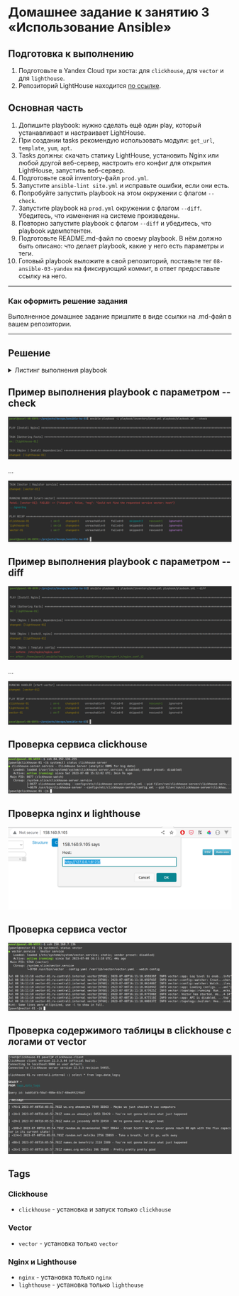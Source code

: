 # Домашнее задание к занятию 3 «Использование Ansible»

## Подготовка к выполнению

1. Подготовьте в Yandex Cloud три хоста: для `clickhouse`, для `vector` и для `lighthouse`.
2. Репозиторий LightHouse находится [по ссылке](https://github.com/VKCOM/lighthouse).

## Основная часть

1. Допишите playbook: нужно сделать ещё один play, который устанавливает и настраивает LightHouse.
2. При создании tasks рекомендую использовать модули: `get_url`, `template`, `yum`, `apt`.
3. Tasks должны: скачать статику LightHouse, установить Nginx или любой другой веб-сервер, настроить его конфиг для открытия LightHouse, запустить веб-сервер.
4. Подготовьте свой inventory-файл `prod.yml`.
5. Запустите `ansible-lint site.yml` и исправьте ошибки, если они есть.
6. Попробуйте запустить playbook на этом окружении с флагом `--check`.
7. Запустите playbook на `prod.yml` окружении с флагом `--diff`. Убедитесь, что изменения на системе произведены.
8. Повторно запустите playbook с флагом `--diff` и убедитесь, что playbook идемпотентен.
9. Подготовьте README.md-файл по своему playbook. В нём должно быть описано: что делает playbook, какие у него есть параметры и теги.
10. Готовый playbook выложите в свой репозиторий, поставьте тег `08-ansible-03-yandex` на фиксирующий коммит, в ответ предоставьте ссылку на него.

---

### Как оформить решение задания

Выполненное домашнее задание пришлите в виде ссылки на .md-файл в вашем репозитории.

---

## Решение

<details>
  <summary>Листинг выполнения playbook</summary>

```shell
pavel@pavel-HN-WX9X:~/projects/devops/ansible-hw-03$ ansible-playbook -i playbook/inventory/prod.yml playbook/playbook.yml --diff

PLAY [Install Nginx] *****************************************************************************************************************************

TASK [Gathering Facts] ***************************************************************************************************************************
ok: [lighthouse-01]

TASK [Nginx | Install dependencies] **************************************************************************************************************
changed: [lighthouse-01]

TASK [Nginx | Install nginx] *********************************************************************************************************************
changed: [lighthouse-01]

TASK [Nginx | Template config] *******************************************************************************************************************
--- before: /etc/nginx/nginx.conf
+++ after: /home/pavel/.ansible/tmp/ansible-local-918923ffix6t/tmprcpkrf_k/nginx.conf.j2
@@ -1,13 +1,8 @@
-# For more information on configuration, see:
-#   * Official English Documentation: http://nginx.org/en/docs/
-#   * Official Russian Documentation: http://nginx.org/ru/docs/
-
 user nginx;
 worker_processes auto;
 error_log /var/log/nginx/error.log;
 pid /run/nginx.pid;
 
-# Load dynamic modules. See /usr/share/doc/nginx/README.dynamic.
 include /usr/share/nginx/modules/*.conf;
 
 events {
@@ -30,55 +25,5 @@
     include             /etc/nginx/mime.types;
     default_type        application/octet-stream;
 
-    # Load modular configuration files from the /etc/nginx/conf.d directory.
-    # See http://nginx.org/en/docs/ngx_core_module.html#include
-    # for more information.
     include /etc/nginx/conf.d/*.conf;
-
-    server {
-        listen       80;
-        listen       [::]:80;
-        server_name  _;
-        root         /usr/share/nginx/html;
-
-        # Load configuration files for the default server block.
-        include /etc/nginx/default.d/*.conf;
-
-        error_page 404 /404.html;
-        location = /404.html {
-        }
-
-        error_page 500 502 503 504 /50x.html;
-        location = /50x.html {
-        }
-    }
-
-# Settings for a TLS enabled server.
-#
-#    server {
-#        listen       443 ssl http2;
-#        listen       [::]:443 ssl http2;
-#        server_name  _;
-#        root         /usr/share/nginx/html;
-#
-#        ssl_certificate "/etc/pki/nginx/server.crt";
-#        ssl_certificate_key "/etc/pki/nginx/private/server.key";
-#        ssl_session_cache shared:SSL:1m;
-#        ssl_session_timeout  10m;
-#        ssl_ciphers HIGH:!aNULL:!MD5;
-#        ssl_prefer_server_ciphers on;
-#
-#        # Load configuration files for the default server block.
-#        include /etc/nginx/default.d/*.conf;
-#
-#        error_page 404 /404.html;
-#            location = /40x.html {
-#        }
-#
-#        error_page 500 502 503 504 /50x.html;
-#            location = /50x.html {
-#        }
-#    }
-
 }
-

changed: [lighthouse-01]

RUNNING HANDLER [start-nginx] ********************************************************************************************************************
changed: [lighthouse-01]

PLAY [Install LightHouse] ************************************************************************************************************************

TASK [Gathering Facts] ***************************************************************************************************************************
ok: [lighthouse-01]

TASK [LightHouse | Install dependencies] *********************************************************************************************************
changed: [lighthouse-01]

TASK [LightHouse | Copy from git] ****************************************************************************************************************
>> Newly checked out d701335c25cd1bb9b5155711190bad8ab852c2ce
changed: [lighthouse-01]

TASK [LightHouse | Create config] ****************************************************************************************************************
--- before
+++ after: /home/pavel/.ansible/tmp/ansible-local-918923ffix6t/tmp_dkaved2/lighthouse.conf.j2
@@ -0,0 +1,10 @@
+server {
+    listen 80;
+
+    access_log /var/log/nginx/lighthouse_access.log;
+
+    location / {
+        root /usr/share/nginx/lighthouse;
+        index index.html;
+    }
+}

changed: [lighthouse-01]

RUNNING HANDLER [reload-nginx] *******************************************************************************************************************
changed: [lighthouse-01]

PLAY [Install ClickHouse] ************************************************************************************************************************

TASK [Gathering Facts] ***************************************************************************************************************************
ok: [clickhouse-01]

TASK [ClickHouse | Get clickhouse distrib] *******************************************************************************************************
changed: [clickhouse-01] => (item=clickhouse-client)
changed: [clickhouse-01] => (item=clickhouse-server)
failed: [clickhouse-01] (item=clickhouse-common-static) => {"ansible_loop_var": "item", "changed": false, "dest": "./clickhouse-common-static-22.3.3.44.rpm", "elapsed": 0, "item": "clickhouse-common-static", "msg": "Request failed", "response": "HTTP Error 404: Not Found", "status_code": 404, "url": "https://packages.clickhouse.com/rpm/stable/clickhouse-common-static-22.3.3.44.noarch.rpm"}

TASK [ClickHouse | Get clickhouse distrib] *******************************************************************************************************
changed: [clickhouse-01]

TASK [ClickHouse | Install packages] *************************************************************************************************************
changed: [clickhouse-01]

TASK [ClickHouse | Flush handlers] ***************************************************************************************************************

RUNNING HANDLER [start-clickhouse] ***************************************************************************************************************
changed: [clickhouse-01]

TASK [ClickHouse | Create database] **************************************************************************************************************
changed: [clickhouse-01]

TASK [Clickhouse | Create table] *****************************************************************************************************************
changed: [clickhouse-01]

PLAY [Install Vector] ****************************************************************************************************************************

TASK [Gathering Facts] ***************************************************************************************************************************
ok: [vector-01]

TASK [Vector | Download rpm] *********************************************************************************************************************
changed: [vector-01]

TASK [Vector | Install package] ******************************************************************************************************************
changed: [vector-01]

TASK [Vector | Create data dir] ******************************************************************************************************************
--- before
+++ after
@@ -1,5 +1,5 @@
 {
-    "group": 0,
-    "owner": 997,
+    "group": 1000,
+    "owner": 1000,
     "path": "/var/lib/vector"
 }

changed: [vector-01]

TASK [Vector | Template config] ******************************************************************************************************************
--- before
+++ after: /home/pavel/.ansible/tmp/ansible-local-918923ffix6t/tmpaqtbfsqp/vector.config.j2
@@ -0,0 +1,16 @@
+data_dir: /var/lib/vector
+sinks:
+    to_clickhouse:
+        compression: gzip
+        database: logs
+        endpoint: http://84.252.136.255:8123
+        healthcheck: true
+        inputs:
+        - demo_logs
+        skip_unknown_fields: true
+        table: data_logs
+        type: clickhouse
+sources:
+    demo_logs:
+        format: syslog
+        type: demo_logs

changed: [vector-01]

TASK [Vector | Register service] *****************************************************************************************************************
--- before
+++ after: /home/pavel/.ansible/tmp/ansible-local-918923ffix6t/tmph1dqqg82/vector.service.j2
@@ -0,0 +1,7 @@
+[Unit]
+Description=Vector service
+[Service]
+User=pavel
+Group=1000
+ExecStart=/usr/bin/vector --config-yaml /var/lib/vector/vector.yaml --watch-config
+Restart=always

changed: [vector-01]

RUNNING HANDLER [start-vector] *******************************************************************************************************************
changed: [vector-01]

PLAY RECAP ***************************************************************************************************************************************
clickhouse-01              : ok=6    changed=5    unreachable=0    failed=0    skipped=0    rescued=1    ignored=0   
lighthouse-01              : ok=10   changed=8    unreachable=0    failed=0    skipped=0    rescued=0    ignored=0   
vector-01                  : ok=7    changed=6    unreachable=0    failed=0    skipped=0    rescued=0    ignored=0   
```

</details>

## Пример выполнения playbook с параметром --check
<img src="./img/1.png">

...

<img src="./img/2.png">

## Пример выполнения playbook с параметром --diff
<img src="./img/7.png">

...

<img src="./img/8.png">

## Проверка сервиса clickhouse
<img src="./img/3.png">

## Проверка nginx и lighthouse
<img src="./img/4.png">

## Проверка сервиса vector
<img src="./img/6.png">

## Проверка содержимого таблицы в clickhouse с логами от vector
<img src="./img/5.png">

## Tags

### Clickhouse

- `clickhouse` - установка и запуск только `clickhouse`

### Vector

- `vector` - установка только `vector`

### Nginx и Lighthouse

- `nginx` - установка только `nginx`
- `lighthouse` - установка только `lighthouse`
